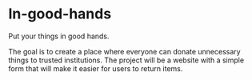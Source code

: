 # In-good-hands
Put your things in good hands.

The goal is to create a place where everyone can donate unnecessary things to trusted institutions.
The project will be a website with a simple form that will make it easier for users to return items.
